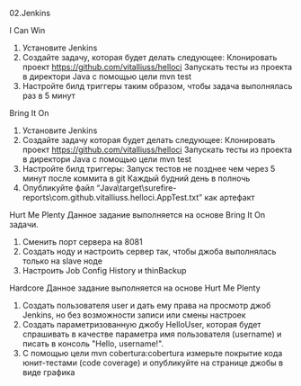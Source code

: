 02.Jenkins

I Can Win 
1. Установите Jenkins
2. Создайте задачу, которая будет делать следующее:
Клонировать проект https://github.com/vitalliuss/helloci
Запускать тесты из проекта в директори Java с помощью цели mvn test
3. Настройте билд триггеры таким образом, чтобы задача выполнялась раз в 5 минут

Bring It On 
1. Установите Jenkins
2. Создайте задачу которая будет делать следующее:
Клонировать проект https://github.com/vitalliuss/helloci
Запускать тесты из проекта в директори Java с помощью цели mvn test
3. Настройте билд триггеры:
Запуск тестов не позднее чем через 5 минут после коммита в git
Каждый будний день в полночь
4. Опубликуйте файл “Java\target\surefire-reports\com.github.vitalliuss.helloci.AppTest.txt” как артефакт

Hurt Me Plenty 
Данное задание выполняется на основе Bring It On задачи.
1. Сменить порт сервера на 8081
2. Создать ноду и настроить сервер так, чтобы джоба выполнялась только на slave ноде
3. Настроить Job Config History и thinBackup

Hardcore 
Данное задание выполняется на основе Hurt Me Plenty
1. Создать пользователя user и дать ему права на просмотр джоб Jenkins, но без возможности записи или смены настроек
2. Создать параметризованную джобу HelloUser, которая будет спрашивать в качестве параметра имя пользователя (username) и писать в консоль "Hello, username!".
3. С помощью цели  mvn cobertura:cobertura измерьте покрытие кода юнит-тестами (code coverage) и опубликуйте на странице джобы в виде графика